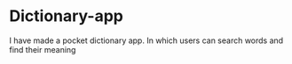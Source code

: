 # Dictionary-app
I have made a pocket dictionary app. In which users can search words and find their meaning 
